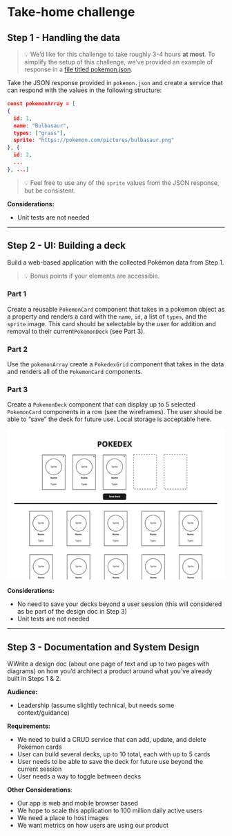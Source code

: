 # Take-home challenge

## Step 1 - Handling the data
> 💡 We’d like for this challenge to take roughly 3-4 hours **at most**. To simplify the setup of this challenge, we’ve provided an example of response in a [file titled pokemon.json](./src/pokemon.json).


Take the JSON response provided in `pokemon.json` and create a service that can respond with  the values in the following structure:

```json
const pokemonArray = [
{
  id: 1,
  name: "Bulbasaur",
  types: ["grass"],
  sprite: "https://pokemon.com/pictures/bulbasaur.png"
}, {
  id: 2,
  ...
}, ...]
```

>
> 💡 Feel free to use any of the `sprite` values from the JSON response, but be consistent.
>

**Considerations:**

- Unit tests are not needed

---

## Step 2 - UI: Building a deck

Build a web-based application with the collected Pokémon data from Step 1.

> 💡 Bonus points if your elements are accessible.

### Part 1

Create a reusable `PokemonCard` component that takes in a pokemon object as a property and renders a card with the `name`, `id`, a list of `types`, and the `sprite` image. This card should be selectable by the user for addition and removal to their current`PokemonDeck` (see Part 3).

### Part 2

Use the `pokemonArray` create a `PokedexGrid` component that takes in the data and renders all of the `PokemonCard` components.

### Part 3

Create a `PokemonDeck` component that can display up to 5 selected `PokemonCard` components in a row (see the wireframes). The user should be able to “save” the deck for future use. Local storage is acceptable here.

![Pokemon Take Home Wireframe](./take-home-wireframe.jpg)

**Considerations:**

- No need to save your decks beyond a user session (this will considered as be part of the design doc in Step 3)
- Unit tests are not needed

---

## Step 3 - Documentation and System Design

WWrite a design doc (about one page of text and up to two pages with diagrams) on how you’d architect a product around what you’ve already built in Steps 1 & 2.

**Audience:**

- Leadership (assume slightly technical, but needs some context/guidance)

**Requirements:**

- We need to build a CRUD service that can add, update, and delete Pokémon cards
- User can build several decks, up to 10 total, each with up to 5 cards
- User needs to be able to save the deck for future use beyond the current session
- User needs a way to toggle between decks

**Other** **Considerations**:

- Our app is web and mobile browser based
- We hope to scale this application to 100 million daily active users
- We need a place to host images
- We want metrics on how users are using our product
